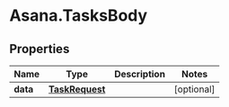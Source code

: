 # Asana.TasksBody

## Properties
Name | Type | Description | Notes
------------ | ------------- | ------------- | -------------
**data** | [**TaskRequest**](TaskRequest.md) |  | [optional] 
